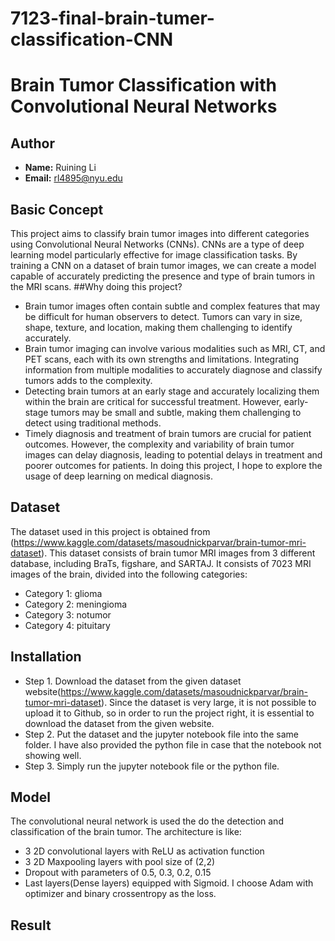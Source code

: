 # 7123-final-brain-tumer-classification-CNN
# Brain Tumor Classification with Convolutional Neural Networks

## Author
- **Name:** Ruining Li
- **Email:** rl4895@nyu.edu

## Basic Concept
This project aims to classify brain tumor images into different categories using Convolutional Neural Networks (CNNs). CNNs are a type of deep learning model particularly effective for image classification tasks. By training a CNN on a dataset of brain tumor images, we can create a model capable of accurately predicting the presence and type of brain tumors in the MRI scans.
##Why doing this project?
- Brain tumor images often contain subtle and complex features that may be difficult for human observers to detect. Tumors can vary in size, shape, texture, and location, making them challenging to identify accurately.
- Brain tumor imaging can involve various modalities such as MRI, CT, and PET scans, each with its own strengths and limitations. Integrating information from multiple modalities to accurately diagnose and classify tumors adds to the complexity.
- Detecting brain tumors at an early stage and accurately localizing them within the brain are critical for successful treatment. However, early-stage tumors may be small and subtle, making them challenging to detect using traditional methods.
- Timely diagnosis and treatment of brain tumors are crucial for patient outcomes. However, the complexity and variability of brain tumor images can delay diagnosis, leading to potential delays in treatment and poorer outcomes for patients.
In doing this project, I hope to explore the usage of deep learning on medical diagnosis.


## Dataset
The dataset used in this project is obtained from (https://www.kaggle.com/datasets/masoudnickparvar/brain-tumor-mri-dataset). This dataset consists of brain tumor MRI images from 3 different database, including BraTs, figshare, and SARTAJ. It consists of 7023 MRI images of the brain, divided into the following categories:
- Category 1: glioma 
- Category 2: meningioma
- Category 3: notumor
- Category 4: pituitary



## Installation
- Step 1.
Download the dataset from the given dataset website(https://www.kaggle.com/datasets/masoudnickparvar/brain-tumor-mri-dataset). Since the dataset is very large, it is not possible to upload it to Github, so in order to run the project right, it is essential to download the dataset from the given website.
- Step 2.
Put the dataset and the jupyter notebook file into the same folder. I have also provided the python file in case that the notebook not showing well.
- Step 3.
Simply run the jupyter notebook file or the python file.

## Model
The convolutional neural network is used the do the detection and classification of the brain tumor. 
The architecture is like:
- 3 2D convolutional layers with ReLU as activation function
- 3 2D Maxpooling layers with pool size of (2,2)
- Dropout with parameters of 0.5, 0.3, 0.2, 0.15
- Last layers(Dense layers) equipped with Sigmoid.
I choose Adam with optimizer and binary crossentropy as the loss.

## Result





